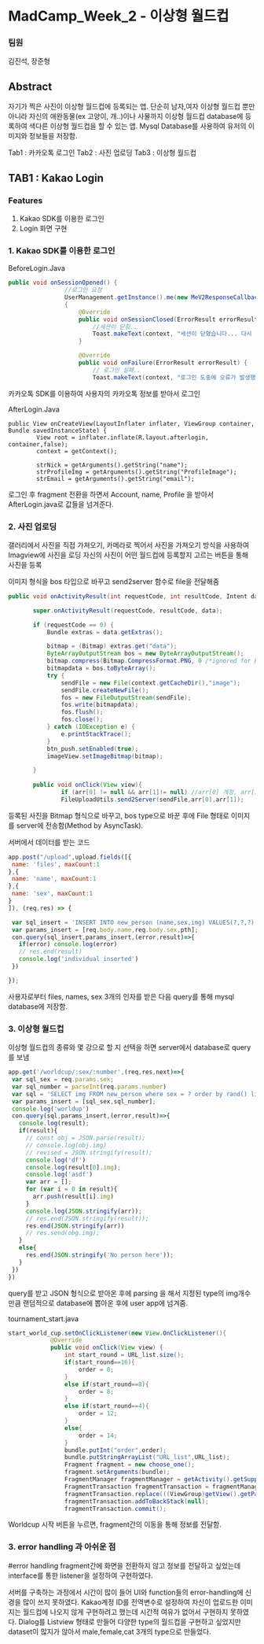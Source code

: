 # MadCamp_Week_2 - 이상형 월드컵
### 팀원
김진석, 장준형
## Abstract

자기가 찍은 사진이 이상형 월드컵에 등록되는 앱.
단순히 남자,여자 이상형 월드컵 뿐만 아니라 자신의 애완동물(ex 고양이, 개..)이나 사물까지
이상형 월드컵 database에 등록하여 색다른 이상형 월드컵을 할 수 있는 앱.
Mysql Database를 사용하여 유저의 이미지와 정보들을 저장함.

Tab1 : 카카오톡 로그인
Tab2 : 사진 업로딩
Tab3 : 이상형 월드컵

## TAB1 : Kakao Login

### Features

1. Kakao SDK를 이용한 로그인 
2. Login 화면 구현

### 1. Kakao SDK를 이용한 로그인

BeforeLogin.Java
```Java
public void onSessionOpened() {
                //로그인 요청
                UserManagement.getInstance().me(new MeV2ResponseCallback()
                {
                    @Override
                    public void onSessionClosed(ErrorResult errorResult) {
                        //세션이 닫힘..
                        Toast.makeText(context, "세션이 닫혔습니다... 다시 시도 해주세요", Toast.LENGTH_SHORT).show();
                    }

                    @Override
                    public void onFailure(ErrorResult errorResult) {
                        // 로그인 실패..
                        Toast.makeText(context, "로그인 도중에 오류가 발생했습니다.", Toast.LENGTH_SHORT).show();
```
카카오톡 SDK를 이용하여 사용자의 카카오톡 정보를 받아서 로그인 

AfterLogin.Java
```
public View onCreateView(LayoutInflater inflater, ViewGroup container, Bundle savedInstanceState) {
        View root = inflater.inflate(R.layout.afterlogin, container,false);
        context = getContext();

        strNick = getArguments().getString("name");
        strProfileImg = getArguments().getString("ProfileImage");
        strEmail = getArguments().getString("email");
 ```
 로그인 후 fragment 전환을 하면서 Account, name, Profile 을 받아서 AfterLogin.java로 값들을 넘겨준다.
 
 
 ### 2. 사진 업로딩
 갤러리에서 사진을 직접 가져오기, 카메라로 찍어서 사진을 가져오기 방식을 사용하여 Imagview에 사진을 로딩
 자신의 사진이 어떤 월드컵에 등록할지 고르는 버튼을 통해 사진을 등록
 
 이미지 형식을 bos 타입으로 바꾸고 send2server 함수로 file을 전달해줌
 ```Java
 public void onActivityResult(int requestCode, int resultCode, Intent data) {

        super.onActivityResult(requestCode, resultCode, data);

        if (requestCode == 0) {
            Bundle extras = data.getExtras();

            bitmap = (Bitmap) extras.get("data");
            ByteArrayOutputStream bos = new ByteArrayOutputStream();
            bitmap.compress(Bitmap.CompressFormat.PNG, 0 /*ignored for PNG*/, bos);
            bitmapdata = bos.toByteArray();
            try {
                sendFile = new File(context.getCacheDir(),"image");
                sendFile.createNewFile();
                fos = new FileOutputStream(sendFile);
                fos.write(bitmapdata);
                fos.flush();
                fos.close();
            } catch (IOException e) {
                e.printStackTrace();
            }
            btn_push.setEnabled(true);
            imageView.setImageBitmap(bitmap);

        }
        
        public void onClick(View view){
                if (arr[0] != null && arr[1]!= null) //arr[0] 계정, arr[1] type
                FileUploadUtils.send2Server(sendFile,arr[0],arr[1]);
 ```
 등록된 사진을 Bitmap 형식으로 바꾸고, bos type으로 바꾼 후에 
 File 형태로 이미지를 server에 전송함(Method by AsyncTask).
 
 서버에서 데이터를 받는 코드
 ```javascript
 app.post("/upload",upload.fields([{
  name: 'files', maxCount:1
},{
  name: 'name', maxCount:1
},{
  name: 'sex', maxCount:1
}
]), (req,res) => {

  var sql_insert = 'INSERT INTO new_person (name,sex,img) VALUES(?,?,?)';
  var params_insert = [req.body.name,req.body.sex,pth];
  con.query(sql_insert,params_insert,(error,result)=>{
    if(error) console.log(error)
    // res.end(result)
    console.log('individual inserted')
  })

});
```
사용자로부터 files, names, sex 3개의 인자를 받은 다음
query를 통해 mysql database에 저장함.

 ### 3. 이상형 월드컵
 
 이상형 월드컵의 종류와 몇 강으로 할 지 선택을 하면 server에서 database로 query를 보냄
 
 ```javascript
 app.get('/worldcup/:sex/:number',(req,res,next)=>{
  var sql_sex = req.params.sex;
  var sql_number = parseInt(req.params.number)
  var sql = 'SELECT img FROM new_person where sex = ? order by rand() limit ?'
  var params_insert = [sql_sex,sql_number];
  console.log('worldup')
  con.query(sql,params_insert,(error,result)=>{
    console.log(result);
    if(result){
      // const obj = JSON.parse(result);
      // console.log(obj.img)
      // revised = JSON.stringify(result);
      console.log('df')
      console.log(result[0].img);
      console.log('asdf')
      var arr = [];
      for (var i = 0 in result){
        arr.push(result[i].img)
      }
      console.log(JSON.stringify(arr));
      // res.end(JSON.stringify(result));
      res.end(JSON.stringify(arr))
      // res.send(obg.img);
    }
    else{
      res.end(JSON.stringify('No person here'));
    }
  })
})

```
query를 받고 JSON 형식으로 받아온 후에 parsing 을 해서 지정된 type의 img개수 만큼 랜덤적으로
database에 뽑아온 후에 user app에 넘겨줌.

tournament_start.java
```Java
start_world_cup.setOnClickListener(new View.OnClickListener(){
            @Override
            public void onClick(View view) {
                int start_round = URL_list.size();
                if(start_round==16){
                    order = 0;
                }
                else if(start_round==8){
                    order = 8;
                }
                else if(start_round==4){
                    order = 12;
                }
                else{
                    order = 14;
                }
                bundle.putInt("order",order);
                bundle.putStringArrayList("URL_list",URL_list);
                Fragment fragment = new choose_one();
                fragment.setArguments(bundle);
                FragmentManager fragmentManager = getActivity().getSupportFragmentManager();
                FragmentTransaction fragmentTransaction = fragmentManager.beginTransaction();
                fragmentTransaction.replace(((ViewGroup)getView().getParent()).getId(), fragment);
                fragmentTransaction.addToBackStack(null);
                fragmentTransaction.commit();
  ```
  
  Worldcup 시작 버튼을 누르면, fragment간의 이동을 통해 정보를 전달함.
  
  ### 3. error handling 과 아쉬운 점
  
  #error handling
  fragment간에 화면을 전환하지 않고 정보를 전달하고 싶었는데 interface를 통한 listener을 설정하여 구현하였다.
  
  서버를 구축하는 과정에서 시간이 많이 들어 UI와 function들의 error-handling에 신경을 많이 쓰지 못하였다.
  Kakao계정 ID를 전역변수로 설정하여 자신이 업로드한 이미지는 월드컵에 나오지 않게 구현하려고 했는데
  시간적 여유가 없어서 구현하지 못하였다. 
  Dialog를 Listview 형태로 만들어 다양한 type의 월드컵을 구현하고 싶었지만 dataset이 많지가 않아서 
  male,female,cat 3개의 type으로 만들었다.
  
 
 
 
